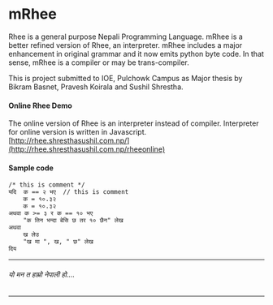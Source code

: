 mRhee
=====
Rhee is a general purpose Nepali Programming Language. mRhee is a better refined version of Rhee, an interpreter. mRhee includes a major enhancement in original grammar and it now emits python byte code. In that sense, mRhee is a compiler or may be trans-compiler. 

This is project submitted to IOE, Pulchowk Campus as Major thesis by Bikram Basnet, Pravesh Koirala and Sushil Shrestha.


#### Online Rhee Demo
The online version of Rhee is an interpreter instead of compiler. Interpreter for online version is written in Javascript.
[http://rhee.shresthasushil.com.np/](http://rhee.shresthasushil.com.np/rheeonline)

#### Sample code
```Rhee
/* this is comment */
यदि  क == २ भए  // this is comment
    क = १०.३२
    क = १०.३२
अथवा क >= ३ र क == १० भए
    "क तिन भन्दा बेसि छ तर १० छैन" लेख
अथवा
    ख लेउ
    "ख मा ", ख, " छ" लेख
दिय
```

_______
###### यो मन त हाम्रो नेपाली हो....
________
